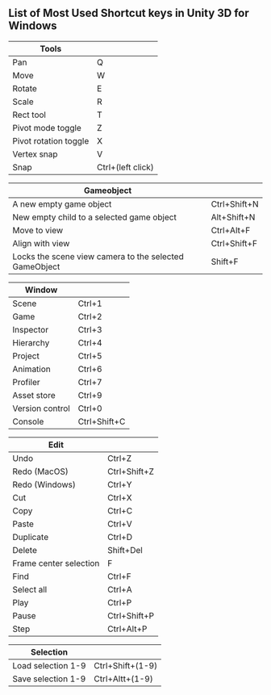 ## List of Most Used Shortcut keys in Unity 3D for Windows


|Tools||
|-|-|
| Pan | Q |
| Move | W |
| Rotate | E |
| Scale | R |
| Rect tool | T |
| Pivot mode toggle | Z |
| Pivot rotation toggle | X |
| Vertex snap | V |
| Snap | Ctrl+(left click) |

|Gameobject||
| --- | --- |
| A new empty game object | Ctrl+Shift+N |
| New empty child to a selected game object | Alt+Shift+N |
| Move to view | Ctrl+Alt+F |
| Align with view | Ctrl+Shift+F |
| Locks the scene view camera to the selected GameObject | Shift+F |

|Window||
| --- | --- |
| Scene | Ctrl+1 |
| Game | Ctrl+2 |
| Inspector | Ctrl+3 |
| Hierarchy | Ctrl+4 |
| Project | Ctrl+5 |
| Animation | Ctrl+6 |
| Profiler | Ctrl+7 |
| Asset store | Ctrl+9 |
| Version control | Ctrl+0 |
| Console | Ctrl+Shift+C |

|Edit||
| --- | --- |
| Undo | Ctrl+Z |
| Redo (MacOS) | Ctrl+Shift+Z |
| Redo (Windows) | Ctrl+Y |
| Cut | Ctrl+X |
| Copy | Ctrl+C |
| Paste | Ctrl+V |
| Duplicate | Ctrl+D |
| Delete | Shift+Del |
| Frame center selection | F |
| Find | Ctrl+F |
| Select all | Ctrl+A |
| Play | Ctrl+P |
| Pause | Ctrl+Shift+P |
| Step | Ctrl+Alt+P |

|Selection||
| --- | --- |
| Load selection 1-9 | Ctrl+Shift+(1-9) |
| Save selection 1-9 | Ctrl+Altt+(1-9) |


